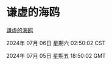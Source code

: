 # 谦虚的海鸥
[谦虚的海鸥](http://219.139.198.87:56308/qxdho/course/base/hotlink/index.php)

2024年 07月 06日 星期六 02:50:02 CST

2024年 07月 05日 星期五 18:50:02 GMT
